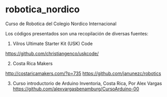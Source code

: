 # robotica_nordico
Curso de Robotica del Colegio Nordico Internacional

Los códigos presentados son una recopilación de diversas fuentes:

1) Vilros Ultimate Starter Kit (USK) Code

https://github.com/christiangenco/uskcode/

2) Costa Rica Makers

http://costaricamakers.com/?p=735
https://github.com/janunezc/robotics

3) Curso introductorio de Arduino
Inventoria, Costa Rica, Por Alex Vargas
https://github.com/alexvargasbenamburg/CursoArduino-00
